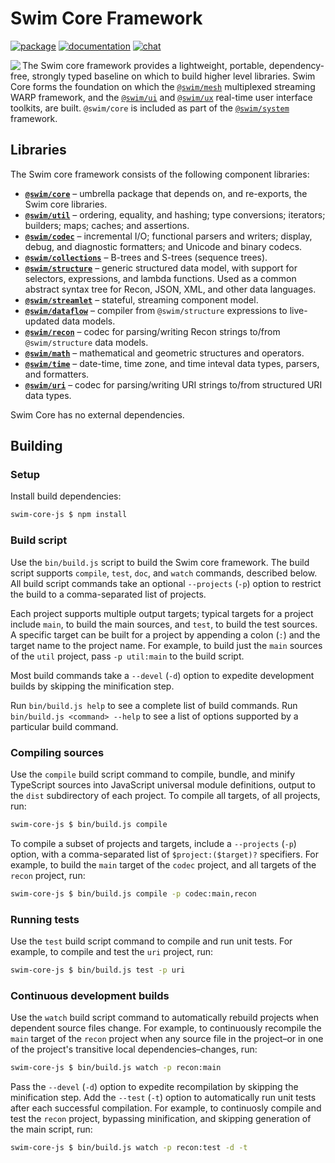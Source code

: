 # Swim Core Framework

[![package](https://img.shields.io/npm/v/@swim/core.svg)](https://www.npmjs.com/package/@swim/core)
[![documentation](https://img.shields.io/badge/doc-TypeDoc-blue.svg)](http://docs.swim.ai/js/latest)
[![chat](https://img.shields.io/badge/chat-Gitter-green.svg)](https://gitter.im/swimos/community)

<a href="https://developer.swim.ai"><img src="https://cdn.swim.ai/images/marlin-blue.svg" align="left"></a>

The Swim core framework provides a lightweight, portable, dependency-free,
strongly typed baseline on which to build higher level libraries. Swim Core
forms the foundation on which the [`@swim/mesh`](https://www.npmjs.com/package/@swim/mesh)
multiplexed streaming WARP framework, and the [`@swim/ui`](https://www.npmjs.com/package/@swim/ui)
and [`@swim/ux`](https://www.npmjs.com/package/@swim/ux) real-time user
interface toolkits, are built.  `@swim/core` is included as part of the
[`@swim/system`](https://www.npmjs.com/package/@swim/system) framework.

## Libraries

The Swim core framework consists of the following component libraries:

- [**`@swim/core`**](@swim/core) –
  umbrella package that depends on, and re-exports, the Swim core libraries.
- [**`@swim/util`**](@swim/util) –
  ordering, equality, and hashing; type conversions; iterators; builders; maps;
  caches; and assertions.
- [**`@swim/codec`**](@swim/codec) –
  incremental I/O; functional parsers and writers; display, debug, and
  diagnostic formatters; and Unicode and binary codecs.
- [**`@swim/collections`**](@swim/collections) –
  B-trees and S-trees (sequence trees).
- [**`@swim/structure`**](@swim/structure) –
  generic structured data model, with support for selectors, expressions,
  and lambda functions.  Used as a common abstract syntax tree for Recon,
  JSON, XML, and other data languages.
- [**`@swim/streamlet`**](@swim/streamlet) –
  stateful, streaming component model.
- [**`@swim/dataflow`**](@swim/dataflow) –
  compiler from `@swim/structure` expressions to live-updated data models.
- [**`@swim/recon`**](@swim/recon) –
  codec for parsing/writing Recon strings to/from `@swim/structure` data models.
- [**`@swim/math`**](@swim/math) –
  mathematical and geometric structures and operators.
- [**`@swim/time`**](@swim/time) –
  date-time, time zone, and time inteval data types, parsers, and formatters.
- [**`@swim/uri`**](@swim/uri) –
  codec for parsing/writing URI strings to/from structured URI data types.

Swim Core has no external dependencies.

## Building

### Setup

Install build dependencies:

```sh
swim-core-js $ npm install
```

### Build script

Use the `bin/build.js` script to build the Swim core framework.  The build
script supports `compile`, `test`, `doc`, and `watch` commands, described
below.  All build script commands take an optional `--projects` (`-p`) option
to restrict the build to a comma-separated list of projects.

Each project supports multiple output targets; typical targets for a project
include `main`, to build the main sources, and `test`, to build the test
sources.  A specific target can be built for a project by appending a colon
(`:`) and the target name to the project name.  For example, to build just the
`main` sources of the `util` project, pass `-p util:main` to the build script.

Most build commands take a `--devel` (`-d`) option to expedite development
builds by skipping the minification step.

Run `bin/build.js help` to see a complete list of build commands.  Run
`bin/build.js <command> --help` to see a list of options supported by a
particular build command.

### Compiling sources

Use the `compile` build script command to compile, bundle, and minify
TypeScript sources into JavaScript universal module definitions, output
to the `dist` subdirectory of each project.  To compile all targets,
of all projects, run:

```sh
swim-core-js $ bin/build.js compile
```

To compile a subset of projects and targets, include a `--projects` (`-p`)
option, with a comma-separated list of `$project:($target)?` specifiers.
For example, to build the `main` target of the `codec` project, and all
targets of the `recon` project, run:

```sh
swim-core-js $ bin/build.js compile -p codec:main,recon
```

### Running tests

Use the `test` build script command to compile and run unit tests.
For example, to compile and test the `uri` project, run:

```sh
swim-core-js $ bin/build.js test -p uri
```

### Continuous development builds

Use the `watch` build script command to automatically rebuild projects when
dependent source files change.  For example, to continuously recompile the
`main` target of the `recon` project when any source file in the project–or
in one of the project's transitive local dependencies–changes, run:

```sh
swim-core-js $ bin/build.js watch -p recon:main
```

Pass the `--devel` (`-d`) option to expedite recompilation by skipping the
minification step.  Add the `--test` (`-t`) option to automatically run unit
tests after each successful compilation.  For example, to continuosly compile
and test the `recon` project, bypassing minification, and skipping generation
of the main script, run:

```sh
swim-core-js $ bin/build.js watch -p recon:test -d -t
```
